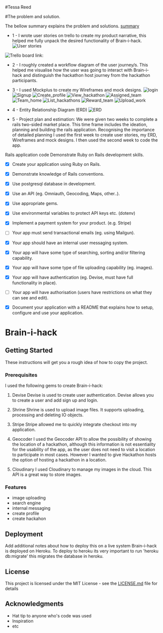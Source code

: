 #Tessa Reed

#The problem and solution.

The bellow summary explains the problem and solutions.  [summary](https://docs.google.com/a/ait.nsw.edu.au/document/d/1V19cIZnVO7e-gunfpClTeKZ7UDwJEamIKU0qbVJqK9U/edit?usp=sharing)


- 1 - I wrote user stories on trello to create my product narrative, this helped me fully unpack the desired functionality of Brain-i-hack.
![User stories](https://github.com/TessaReed/Brainihack/blob/master/app/assets/images/readme/user_stories.png)

![Trello board link:](https://trello.com/b/YoR9berY/branihack)

- 2 - I roughly created a workflow diagram of the user journey/s. This helped me visualise how the user was going to interact with Brain-i-hack and distinguish the hackathon host journey from the hackathon participants.



- 3 - I used Mockplus to create my Wireframes and mock designs.
![login](https://github.com/TessaReed/Brainihack/blob/master/app/assets/images/readme/Login.png)
![Signup](https://github.com/TessaReed/Brainihack/blob/master/app/assets/images/readme/Signup.png)
![Create_profile](https://github.com/TessaReed/Brainihack/blob/master/app/assets/images/readme/Create_hackathon.png)
![View_hackathon](https://github.com/TessaReed/Brainihack/blob/master/app/assets/images/readme/View_hackathon.png)
![Assigned_team](https://github.com/TessaReed/Brainihack/blob/master/app/assets/images/readme/Team.png)
![Team_home](https://github.com/TessaReed/Brainihack/blob/master/app/assets/images/readme/Team_home.png)
![List_hackathons](https://github.com/TessaReed/Brainihack/blob/master/app/assets/images/readme/List_hackathon.png)
![Reward_team](https://github.com/TessaReed/Brainihack/blob/master/app/assets/images/readme/Reward_team.png)
![Upload_work](https://github.com/TessaReed/Brainihack/blob/master/app/assets/images/readme/Upload_file.png)

- 4 - Entity Relationship Diagram (ERD)
![ERD](https://github.com/TessaReed/Brainihack/blob/master/app/assets/images/readme/ERD.png)

- 5 - Project plan and estimation: We were given two weeks to complete a rails two-sided market place. This time frame includes the ideation, planning and building the rails application. Recognising the importance of detailed planning I used the first week to create user stories, my ERD, Wireframes and mock designs. I then used the second week to code the app.



Rails application code
Demonstrate Ruby on Rails development skills.

- [x] Create your application using Ruby on Rails.
- [x]  Demonstrate knowledge of Rails conventions.
- [x]  Use postgresql database in development.
- [x] Use an API (eg. Omniauth, Geocoding, Maps, other..).
- [X] Use appropriate gems.
- [X] Use environmental variables to protect API keys etc. (dotenv)
- [X] Implement a payment system for your product. (e.g. Stripe)
- [ ] Your app must send transactional emails (eg. using Mailgun).
- [X] Your app should have an internal user messaging system.
- [X] Your app will have some type of searching, sorting and/or filtering capability.
- [X] Your app will have some type of file uploading capability (eg. images).
- [X] Your app will have authentication (eg. Devise, must have full functionality in place).
- [ ] Your app will have authorisation (users have restrictions on what they can see and edit).
- [X] Document your application with a README that explains how to setup, configure and use your application.


# Brain-i-hack



## Getting Started

These instructions will get you a rough idea of how to copy the project.

### Prerequisites

I used the following gems to create Brain-i-hack:

1. Devise
Devise is used to create user authentication. Devise allows you to create a user and add sign up and login.

2. Shrine
Shrine is used to upload image files. It supports uploading, processing and deleting IO objects.

3. Stripe
Stripe allowed me to quickly integrate checkout into my application.

4. Geocoder
I used the Geocoder API to allow the possibility of showing the location of a hackathon, although this information is not essentiality for the usability of the app, as the user does not need to visit a location to participate in most cases. However I wanted to give Hackathon hosts the option of hosting a hackathon in a location.

5. Cloudinary
I used Cloudinary to manage my images in the cloud. This API is a great way to store images.


### Features

- image uploading
- search engine
- internal messaging
- create profile
- create hackahon

## Deployment

Add additional notes about how to deploy this on a live system
Brain-i-hack is deployed on Heroku.
To deploy to heroku its very important to run 'heroku db:migrate' this migrates the database in heroku.

## License

This project is licensed under the MIT License - see the [LICENSE.md](LICENSE.md) file for details

## Acknowledgments

* Hat tip to anyone who's code was used
* Inspiration
* etc
